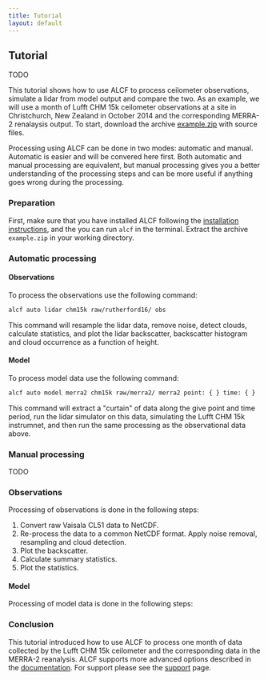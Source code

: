 ```yaml
---
title: Tutorial
layout: default
---
```


## Tutorial

TODO

This tutorial shows how to use ALCF to process ceilometer observations,
simulate a lidar from model output and compare the two. As an example,
we will use a month of Lufft CHM 15k ceilometer observations
at a site in Christchurch, New Zealand in October 2014 and the corresponding
MERRA-2 renalaysis output. To start, download the archive
[example.zip](example.zip) with source files.

Processing using ALCF can be done in two modes: automatic and manual.
Automatic is easier and will be convered here first. Both automatic
and manual processing are equivalent, but manual processing gives you a better
understanding of the processing steps and can be more useful if anything
goes wrong during the processing.

### Preparation

First, make sure that you have installed ALCF following the [installation
instructions](/installation), and the you can run `alcf` in the terminal.
Extract the archive `example.zip` in your working directory.

### Automatic processing

#### Observations

To process the observations use the following command:

```sh
alcf auto lidar chm15k raw/rutherford16/ obs
```

This command will resample the lidar data, remove noise, detect clouds,
calculate statistics, and plot the lidar backscatter, backscatter histogram
and cloud occurrence as a function of height.

#### Model

To process model data use the following command:

```sh
alcf auto model merra2 chm15k raw/merra2/ merra2 point: { } time: { }
```

This command will extract a "curtain" of data along the give point and time
period, run the lidar simulator on this data, simulating the Lufft CHM 15k
instrumnet, and then run the same processing as the observational data above.

### Manual processing

TODO

### Observations

Processing of observations is done in the following steps:

1. Convert raw Vaisala CL51 data to NetCDF.
2. Re-process the data to a common NetCDF format. Apply noise removal, resampling
and cloud detection.
3. Plot the backscatter.
4. Calculate summary statistics.
5. Plot the statistics.

#### Model

Processing of model data is done in the following steps:

### Conclusion

This tutorial introduced how to use ALCF to process one month of data
collected by the Lufft CHM 15k ceilometer and the corresponding data in the
MERRA-2 reanalysis. ALCF supports more advanced options described in the
[documentation](/documentation).
For support please see the [support](/support) page.
